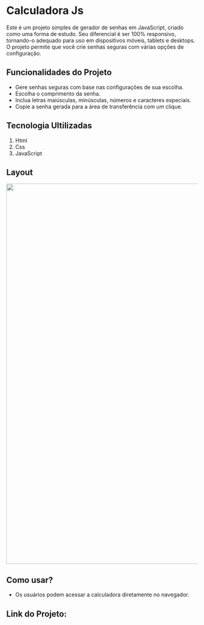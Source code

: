 # Calculadora Js

<p>
Este é um projeto simples de gerador de senhas em JavaScript, criado como uma forma de estudo. Seu diferencial é ser 100% responsivo, tornando-o adequado para uso em dispositivos móveis, tablets e desktops. O projeto permite que você crie senhas seguras com várias opções de configuração.
</p>

## Funcionalidades do Projeto
- Gere senhas seguras com base nas configurações de sua escolha.
- Escolha o comprimento da senha.
- Inclua letras maiúsculas, minúsculas, números e caracteres especiais.
- Copie a senha gerada para a área de transferência com um clique.

## Tecnologia Ultilizadas
1. Html
2. Css
3. JavaScript

## Layout
<div align="center">
<img src="https://github.com/Jotta-gab/Gerador-de-Senha/assets/134981382/233b85f8-b90a-443b-bc23-dfca696109dd" width="1000px"/> 
</div>

## Como usar?
- Os usuários podem acessar a calculadora diretamente no navegador.

## Link do Projeto:

